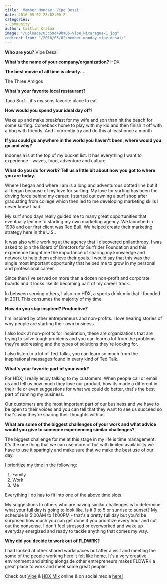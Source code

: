 ```yaml
---
title: 'Member Monday: Vipe Desai'
date: 2016-05-02 23:02:00 Z
categories:
- Community
author: Caitlin Kraina
image: "/uploads/03c59d49ba06-Vipe_Nicaragua-1.jpg"
redirect_from: "/2016/05/02/member-monday-vipe-desai/"
---
```


**Who are you?**
Vipe Desai

**What's the name of your company/organization?**
HDX

<!-- more -->

**The best movie of all time is clearly....**

The Three Amigos

**What's your favorite local restaurant?**

Taco Surf... it's my sons favorite place to eat.

**How would you spend your ideal day off?**

Wake up and make breakfast for my wife and son than hit the beach for some surfing. Comeback home to play with my kid and then finish it off with a bbq with friends. And I currently try and do this at least once a month

**If you could go anywhere in the world you haven't been, where would you go and why?**

Indonesia is at the top of my bucket list. It has everything I want to experience - waves, food, adventure and culture. 

**What do you do for work? Tell us a little bit about how you got to where you are today.**

Where I began and where I am is a long and adventurous dotted line but it all began because of my love for surfing. My love for surfing has been the driving force behind my career. I started out owning a surf shop after graduating from college which then led to me developing marketing skills I never knew I had. 

My surf shop days really guided me to many great opportunities that eventually led me to starting my own marketing agency. We launched in 1998 and our first client was Red Bull. We helped create their marketing strategy here in the U.S.. 

It was also while working at the agency that I discovered philanthropy. I was asked to join the Board of Directors for Surfrider Foundation and this experience taught me the importance of sharing my knowledge and network to help them achieve their goals. I would say that this was the single most important opportunity that helped me to grow in my personal and professional career.

Since then I've served on more than a dozen non-profit and corporate boards and it looks like its becoming part of my career track.

In between serving others, I also run HDX, a sports drink mix that I founded in 2011. This consumes the majority of my time.

**How do you stay inspired? Productive?**

I'm inspired by other entrepreneurs and non-profits. I love hearing stories of why people are starting their own business. 

I also look at non-profits for inspiration, these are organizations that are trying to solve tough problems and you can learn a lot from the problems they're addressing and the types of solutions they're looking for. 

I also listen to a lot of Ted Talks, you can learn so much from the inspirational messages found in every kind of Ted Talk. 

**What's your favorite part of your work?**

For HDX, I really enjoy talking to my customers. When people call or email us and tell us how much they love our product, how its made a different in their life or even suggestions for what we could do better, that's the best part of running my business. 

Our customers are the most important part of our business and we have to be open to their voices and you can tell that they want to see us succeed so that's why they're sharing their thoughts with us.

**What are some of the biggest challenges of your work and what advice would you give to someone experiencing similar challenges?**

The biggest challenge for me at this stage in my life is time management. It's the one thing that we can use more of but with limited availability we have to use it sparingly and make sure that we make the best use of our day.

I prioritize my time in the following: 
1. Family 
2. Work
3. Me

Everything I do has to fit into one of the above time slots. 

My suggestions to others who are having similar challenges is to determine what your full day is going to look like. Is it 9 to 5 or sunrise to sunset? My schedule is 5:00AM to 11:00PM - that's a pretty full day but you'd be surprised how much you can get done if you prioritize every hour and cut out the nonsense. I don't feel stressed or overworked and wake up everyday energized and ready to tackle anything that comes my way. 

**Why did you decide to work out of FLDWRK?**

I had looked at other shared workspaces but after a visit and meeting the some of the people working here it felt like home. It's a very creative environment and sitting alongside other entrepreneurs makes FLDWRK a great place to work and meet some great people!

Check out [Vipe](http://instagram.com/vipedesai) & [HDX Mix](http://hdxmix.com) online & on social media [here!](http://instagram.com/hdxmix) 
